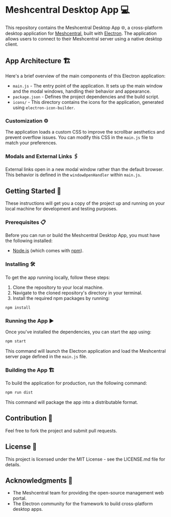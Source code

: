 # Meshcentral Desktop App 💻

This repository contains the Meshcentral Desktop App 🌐, a cross-platform desktop application for [Meshcentral](https://meshcentral.com), built with [Electron](https://www.electronjs.org/). The application allows users to connect to their Meshcentral server using a native desktop client.

## App Architecture 🏗️
Here's a brief overview of the main components of this Electron application:

* `main.js` - The entry point of the application. It sets up the main window and the modal windows, handling their behavior and appearance.
* `package.json` - Defines the project dependencies and the build script.
* `icons/` - This directory contains the icons for the application, generated using `electron-icon-builder`.

### Customization ⚙️

The application loads a custom CSS to improve the scrollbar aesthetics and prevent overflow issues. You can modify this CSS in the `main.js` file to match your preferences.

### Modals and External Links 🖇️
External links open in a new modal window rather than the default browser. This behavior is defined in the `windowOpenHandler` within `main.js`.

## Getting Started 🚀

These instructions will get you a copy of the project up and running on your local machine for development and testing purposes.

### Prerequisites 📋

Before you can run or build the Meshcentral Desktop App, you must have the following installed:

- [Node.js](https://nodejs.org/) (which comes with [npm](http://npmjs.com/)).

### Installing 🛠️

To get the app running locally, follow these steps:

1. Clone the repository to your local machine.
2. Navigate to the cloned repository's directory in your terminal.
3. Install the required npm packages by running:
```bash
npm install
```

### Running the App ▶️

Once you've installed the dependencies, you can start the app using:
``` bash
npm start
```

This command will launch the Electron application and load the Meshcentral server page defined in the `main.js` file.

### Building the App 🏗️

To build the application for production, run the following command:
``` bash
npm run dist
```

This command will package the app into a distributable format.

## Contribution 👥

Feel free to fork the project and submit pull requests.

## License 📄

This project is licensed under the MIT License - see the LICENSE.md file for details.

## Acknowledgments 💖

- The Meshcentral team for providing the open-source management web portal.
- The Electron community for the framework to build cross-platform desktop apps.
